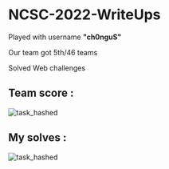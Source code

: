 # NCSC-2022-WriteUps

Played with username **"ch0nguS"**

Our team got 5th/46 teams 

Solved Web challenges

## Team score :
![task_hashed](https://user-images.githubusercontent.com/58823465/151805184-05292ad7-6630-4776-8fe5-2826ecf90ee1.png)


## My solves : 

![task_hashed](https://user-images.githubusercontent.com/58823465/151805233-89c52f56-95cb-4164-9896-73ae4e715bdf.png)

